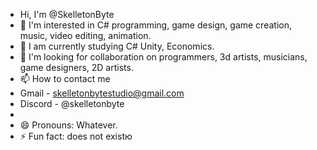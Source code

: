 - Hi, I'm @SkelletonByte
- 👀 I'm interested in C# programming, game design, game creation, music, video editing, animation.
- 🌱 I am currently studying C# Unity, Economics.
- 💞️ I'm looking for collaboration on programmers, 3d artists, musicians, game designers, 2D artists.
- 📫 How to contact me
-   Gmail - skelletonbytestudio@gmail.com
-   Discord - @skelletonbyte
-   
- 😄 Pronouns: Whatever.
- ⚡ Fun fact: does not existю
